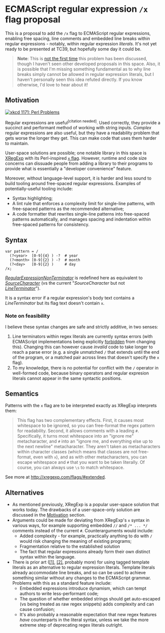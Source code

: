 
# ECMAScript regular expression `/x` flag proposal

This is a proposal to add the `/x` flag to ECMAScript regular expressions, enabling free spacing, line comments and embedded line breaks within regular expressions - notably, within regular expression *literals*. It's not yet ready to be presented at TC39, but hopefully some day it could be.

> **Note**: This is [not the first time](https://esdiscuss.org/topic/regexp-free-spacing-comments) this problem has been discussed, though I haven't seen other developed proposals in this space. Also, it is possible that I'm missing something fundamental as to why line breaks simply cannot be allowed in regular expression literals, but I haven't personally seen this idea refuted directly. If you know otherwise, I'd love to hear about it!

## Motivation

[![xkcd 1171: Perl Problems](https://imgs.xkcd.com/comics/perl_problems_2x.png)](https://xkcd.com/1171/)

Regular expressions are useful<sup>\[citation needed\]</sup>. Used correctly, they provide a succinct and performant method of working with string inputs. _Complex_ regular expressions are also useful, but they have a readability problem that gets worse the longer they get. This can make code that uses them harder to maintain.

User-space solutions are possible; one notable library in this space is [XRegExp](http://xregexp.com/) with its Perl-inspired [`x` flag](http://xregexp.com/flags/#extended). However, runtime and code size concerns can dissuade people from adding a library to their programs to provide what is essentially a "developer convenience" feature.

Moreover, without language-level support, it is harder and less sound to build tooling around free-spaced regular expressions. Examples of potentially-useful tooling include:

* Syntax highlighting;
* A lint rule that enforces a complexity limit for single-line patterns, with free-spaced patterns as the recommended alternative;
* A code formatter that rewrites single-line patterns into free-spaced patterns automatically, and manages spacing and indentation within free-spaced patterns for consistency.

## Syntax

```
var pattern = /
  (?<year>  [0-9]{4} ) -?  # year
  (?<month> [0-9]{2} ) -?  # month
  (?<day>   [0-9]{2} )     # day
/x;
```

[_RegularExpressionNonTerminator_](https://tc39.github.io/ecma262/#prod-RegularExpressionNonTerminator) is redefined here as equivalent to [_SourceCharacter_](https://tc39.github.io/ecma262/#prod-SourceCharacter) (vs the current "_SourceCharacter_ but not [_LineTerminator_](https://tc39.github.io/ecma262/#prod-LineTerminator)").

It is a syntax error if a regular expression's body text contains a _LineTerminator_ but its flag text doesn't contain `x`.

### Note on feasibility

I believe these syntax changes are safe and strictly additive, in two senses:

1. Line terminators within regex literals are currently syntax errors (with ECMAScript implementations being explicitly [forbidden](https://tc39.github.io/ecma262/#sec-literals-regular-expression-literals) from changing this). Changing this can however cause _invalid_ code to take longer to reach a parse error (e.g. a single unmatched `/` that extends until the end of the program, or a matched pair across lines that doesn't specify the `x` flag).
2. To my knowledge, there is no potential for conflict with the `/` operator in well-formed code, because binary operators and regular expresion literals cannot appear in the same syntactic positions.

## Semantics

Patterns with the `x` flag are to be interpreted exactly as XRegExp interprets them:

> This flag has two complementary effects. First, it causes most whitespace to be ignored, so you can free-format the regex pattern for readability. Second, it allows comments with a leading `#`. Specifically, it turns most whitespace into an "ignore me" metacharacter, and `#` into an "ignore me, and everything else up to the next newline" metacharacter. They aren't taken as metacharacters within character classes (which means that classes are not free-format, even with `x`), and as with other metacharacters, you can escape whitespace and `#` that you want to be taken literally. Of course, you can always use `\s` to match whitespace.

See more at http://xregexp.com/flags/#extended.

## Alternatives

* As mentioned previously, XRegExp is a popular user-space solution that works today. The drawbacks of a user-space-only solution are discussed in the [Motivation](#motivation) section.
* Arguments could be made for deviating from XRegExp's `x` syntax in various ways, for example supporting embedded `//` and `/* ... */` comments instead of the current `#`. Counterarguments would include:
	* Added complexity - for example, practically anything to do with `/` would risk changing the meaning of existing programs;
	* Fragmentation relative to the established solution
	* The fact that regular expressions already form their own distinct syntax within the language.
* There is prior art ([\[1\]](http://2ality.com/2017/07/re-template-tag.html), [\[2\]](http://lea.verou.me/2018/06/easy-dynamic-regular-expressions-with-tagged-template-literals-and-proxies/), probably more) for using tagged template literals as an alternative to regular expression literals. Template literals already accommodate line breaks, and so can be used to achieve something similar without any changes to the ECMAScript grammar. Problems with this as a standard feature include:
	* Embedded expressions introduce dynamism, which can tempt authors to write less-performant code;
	* The question of whether embedded strings should get auto-escaped (vs being treated as raw regex snippets) adds complexity and can cause confusion;
	* It's also probably a reasonable expectation that new regex features _have_ counterparts in the literal syntax, unless we take the more extreme step of deprecating regex literals outright.
